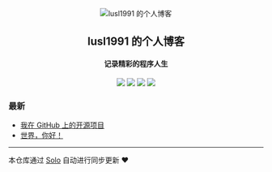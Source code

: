 <p align="center"><img alt="lusl1991 的个人博客" src="https://static.b3log.org/images/brand/solo-32.png"></p><h2 align="center">
lusl1991 的个人博客
</h2>

<h4 align="center">记录精彩的程序人生</h4>
<p align="center"><a title="lusl1991 的个人博客" target="_blank" href="https://github.com/lusl1991/solo-blog"><img src="https://img.shields.io/github/last-commit/lusl1991/solo-blog.svg?style=flat-square&color=FF9900"></a>
<a title="GitHub repo size in bytes" target="_blank" href="https://github.com/lusl1991/solo-blog"><img src="https://img.shields.io/github/repo-size/lusl1991/solo-blog.svg?style=flat-square"></a>
<a title="Solo Version" target="_blank" href="https://github.com/b3log/solo/releases"><img src="https://img.shields.io/badge/solo-3.6.4-f1e05a.svg?style=flat-square&color=blueviolet"></a>
<a title="Hits" target="_blank" href="https://github.com/b3log/hits"><img src="https://hits.b3log.org/lusl1991/solo-blog.svg"></a></p>

### 最新

* [我在 GitHub 上的开源项目](https://blog.lusl1991.cn/solo/my-github-repos)
* [世界，你好！](https://blog.lusl1991.cn/solo/hello-solo)



---

本仓库通过 [Solo](https://github.com/b3log/solo) 自动进行同步更新 ❤️ 